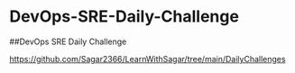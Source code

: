 # DevOps-SRE-Daily-Challenge

##DevOps SRE Daily Challenge

https://github.com/Sagar2366/LearnWithSagar/tree/main/DailyChallenges